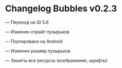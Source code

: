 # Changelog Bubbles v0.2.3

— Переход на Qt 5.6

— Изменен спрайт пузырьков

— Портировано на Android

— Изменен размер пузырьков

— Зашиты все ресурсы (изображение, шрифты)
